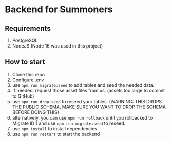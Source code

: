 # Backend for Summoners

## Requirements

1. PostgreSQL
2. NodeJS (Node 16 was used in this project)

## How to start

1. Clone this repo
2. Configure .env
3. use ```npm run migrate:seed``` to add tables and seed the needed data.
4. If needed, request those asset files from us. (assets too large to commit to GitHub)
5. use ```npm run drop:seed``` to reseed your tables. (WARNING: THIS DROPS THE PUBLIC SCHEMA, MAKE SURE YOU WANT TO DROP THE SCHEMA BEFORE DOING THIS)
6. alternatively, you can use ```npm run rollback``` until you rollbacked to Migrate ID 1 and use ```npm run migrate:seed``` to reseed.
7. use ```npm install``` to install dependencies
8. use ```npm run restart``` to start the backend

